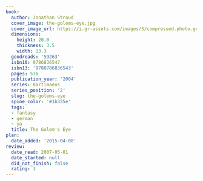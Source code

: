 ```yaml
---
book:
  author: Jonathan Stroud
  cover_image: the-golems-eye.jpg
  cover_image_url: https://i.gr-assets.com/images/S/compressed.photo.goodreads.com/books/1441130242l/59263._SY475_.jpg
  dimensions:
    height: 20.0
    thickness: 3.5
    width: 13.3
  goodreads: '59263'
  isbn10: 0786836547
  isbn13: '9780786836543'
  pages: 576
  publication_year: '2004'
  series: Bartimaeus
  series_position: '2'
  slug: the-golems-eye
  spine_color: '#1b335e'
  tags:
  - fantasy
  - german
  - ya
  title: The Golem's Eye
plan:
  date_added: '2015-04-08'
review:
  date_read: 2007-05-01
  date_started: null
  did_not_finish: false
  rating: 3
---
```

